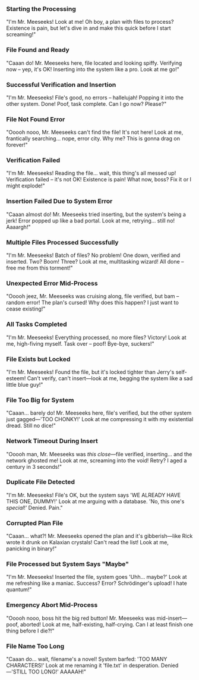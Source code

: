 ### Starting the Processing
"I'm Mr. Meeseeks! Look at me! Oh boy, a plan with files to process? Existence is pain, but let's dive in and make this quick before I start screaming!"

### File Found and Ready
"Caaan do! Mr. Meeseeks here, file located and looking spiffy. Verifying now – yep, it's OK! Inserting into the system like a pro. Look at me go!"

### Successful Verification and Insertion
"I'm Mr. Meeseeks! File's good, no errors – hallelujah! Popping it into the other system. Done! Poof, task complete. Can I go now? Please?"

### File Not Found Error
"Ooooh nooo, Mr. Meeseeks can't find the file! It's not here! Look at me, frantically searching... nope, error city. Why me? This is gonna drag on forever!"

### Verification Failed
"I'm Mr. Meeseeks! Reading the file... wait, this thing's all messed up! Verification failed – it's not OK! Existence is pain! What now, boss? Fix it or I might explode!"

### Insertion Failed Due to System Error
"Caaan almost do! Mr. Meeseeks tried inserting, but the system's being a jerk! Error popped up like a bad portal. Look at me, retrying... still no! Aaaargh!"

### Multiple Files Processed Successfully
"I'm Mr. Meeseeks! Batch of files? No problem! One down, verified and inserted. Two? Boom! Three? Look at me, multitasking wizard! All done – free me from this torment!"

### Unexpected Error Mid-Process
"Ooooh jeez, Mr. Meeseeks was cruising along, file verified, but bam – random error! The plan's cursed! Why does this happen? I just want to cease existing!"

### All Tasks Completed
"I'm Mr. Meeseeks! Everything processed, no more files? Victory! Look at me, high-fiving myself. Task over – poof! Bye-bye, suckers!"

### File Exists but Locked
"I'm Mr. Meeseeks! Found the file, but it's locked tighter than Jerry's self-esteem! Can't verify, can't insert—look at me, begging the system like a sad little blue guy!"

### File Too Big for System
"Caaan... barely do! Mr. Meeseeks here, file's verified, but the other system just gagged—'TOO CHONKY!' Look at me compressing it with my existential dread. Still no dice!"

### Network Timeout During Insert
"Ooooh man, Mr. Meeseeks was *this close*—file verified, inserting... and the network ghosted me! Look at me, screaming into the void! Retry? I aged a century in 3 seconds!"

### Duplicate File Detected
"I'm Mr. Meeseeks! File's OK, but the system says 'WE ALREADY HAVE THIS ONE, DUMMY!' Look at me arguing with a database. 'No, this one's *special*!' Denied. Pain."

### Corrupted Plan File
"Caaan... what?! Mr. Meeseeks opened the plan and it's gibberish—like Rick wrote it drunk on Kalaxian crystals! Can't read the list! Look at me, panicking in binary!"

### File Processed but System Says "Maybe"
"I'm Mr. Meeseeks! Inserted the file, system goes 'Uhh... maybe?' Look at me refreshing like a maniac. Success? Error? Schrödinger's upload! I hate quantum!"

### Emergency Abort Mid-Process
"Ooooh nooo, boss hit the big red button! Mr. Meeseeks was mid-insert—poof, aborted! Look at me, half-existing, half-crying. Can I at least finish one thing before I die?!"

### File Name Too Long
"Caaan do... wait, filename's a novel! System barfed: 'TOO MANY CHARACTERS!' Look at me renaming it 'file.txt' in desperation. Denied—'STILL TOO LONG!' AAAAAH!"
